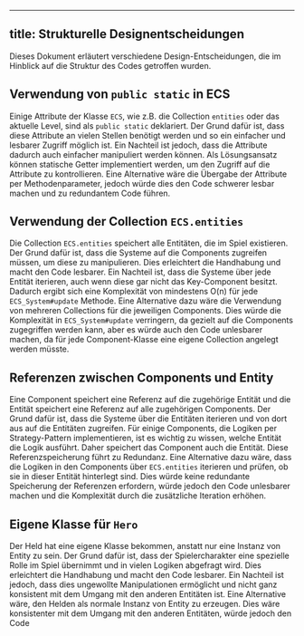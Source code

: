 ---
title: Strukturelle Designentscheidungen
 ---

Dieses Dokument erläutert verschiedene Design-Entscheidungen, die im Hinblick auf die Struktur des Codes getroffen wurden.

## Verwendung von `public static` in ECS

Einige Attribute der Klasse `ECS`, wie z.B. die Collection `entities` oder das aktuelle Level, sind als `public static` deklariert. Der Grund dafür ist, dass diese Attribute an vielen Stellen benötigt werden und so ein einfacher und lesbarer Zugriff möglich ist. Ein Nachteil ist jedoch, dass die Attribute dadurch auch einfacher manipuliert werden können. Als Lösungsansatz können statische Getter implementiert werden, um den Zugriff auf die Attribute zu kontrollieren. Eine Alternative wäre die Übergabe der Attribute per Methodenparameter, jedoch würde dies den Code schwerer lesbar machen und zu redundantem Code führen.

## Verwendung der Collection `ECS.entities`

Die Collection `ECS.entities` speichert alle Entitäten, die im Spiel existieren. Der Grund dafür ist, dass die Systeme auf die Components zugreifen müssen, um diese zu manipulieren. Dies erleichtert die Handhabung und macht den Code lesbarer. Ein Nachteil ist, dass die Systeme über jede Entität iterieren, auch wenn diese gar nicht das Key-Component besitzt. Dadurch ergibt sich eine Komplexität von mindestens O(n) für jede `ECS_System#update` Methode. Eine Alternative dazu wäre die Verwendung von mehreren Collections für die jeweiligen Components. Dies würde die Komplexität in `ECS_System#update` verringern, da gezielt auf die Components zugegriffen werden kann, aber es würde auch den Code unlesbarer machen, da für jede Component-Klasse eine eigene Collection angelegt werden müsste.

## Referenzen zwischen Components und Entity

Eine Component speichert eine Referenz auf die zugehörige Entität und die Entität speichert eine Referenz auf alle zugehörigen Components. Der Grund dafür ist, dass die Systeme über die Entitäten iterieren und von dort aus auf die Entitäten zugreifen. Für einige Components, die Logiken per Strategy-Pattern implementieren, ist es wichtig zu wissen, welche Entität die Logik ausführt. Daher speichert das Component auch die Entität. Diese Referenzspeicherung führt zu Redundanz. Eine Alternative dazu wäre, dass die Logiken in den Components über `ECS.entities` iterieren und prüfen, ob sie in dieser Entität hinterlegt sind. Dies würde keine redundante Speicherung der Referenzen erfordern, würde jedoch den Code unlesbarer machen und die Komplexität durch die zusätzliche Iteration erhöhen.

## Eigene Klasse für `Hero`

Der Held hat eine eigene Klasse bekommen, anstatt nur eine Instanz von Entity zu sein. Der Grund dafür ist, dass der Spielercharakter eine spezielle Rolle im Spiel übernimmt und in vielen Logiken abgefragt wird. Dies erleichtert die Handhabung und macht den Code lesbarer. Ein Nachteil ist jedoch, dass dies ungewollte Manipulationen ermöglicht und nicht ganz konsistent mit dem Umgang mit den anderen Entitäten ist. Eine Alternative wäre, den Helden als normale Instanz von Entity zu erzeugen. Dies wäre konsistenter mit dem Umgang mit den anderen Entitäten, würde jedoch den Code